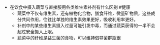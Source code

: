 - 在饮食中摄入蔬菜与直接服用各类维生素补剂有什么区别 #健康
	- 蔬菜中不仅有维生素，还有植物化合物，膳食纤维，微量矿物质，这些成分共同作用，往往比单独的维生素效果更好，吸收利用率更好。
	- 补剂中的某些维生素摄入过量可能引发中毒，而通过蔬菜获得的一半不会超过安全摄入上限。
	- 蔬菜中的纤维是益生菌的食物，可以维持倡导菌群瓶很